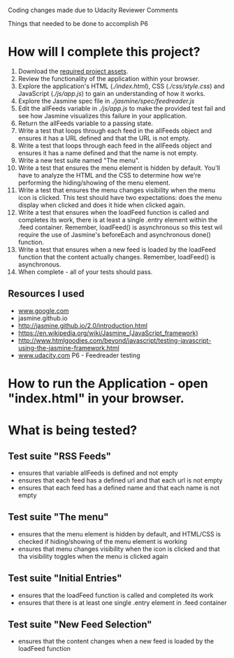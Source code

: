 Coding changes made due to Udacity Reviewer Comments

Things that needed to be done to accomplish P6

# How will I complete this project?

1. Download the [required project assets](http://github.com/udacity/frontend-nanodegree-feedreader).
2. Review the functionality of the application within your browser.
3. Explore the application's HTML (*./index.html*), CSS (*./css/style.css*) and JavaScript (*./js/app.js*) to gain an understanding of how it works.
4. Explore the Jasmine spec file in *./jasmine/spec/feedreader.js*
5. Edit the allFeeds variable in *./js/app.js* to make the provided test fail and see how Jasmine visualizes this failure in your application.
6. Return the allFeeds variable to a passing state.
7. Write a test that loops through each feed in the allFeeds object and ensures it has a URL defined and that the URL is not empty.
8. Write a test that loops through each feed in the allFeeds object and ensures it has a name defined and that the name is not empty.
9. Write a new test suite named "The menu".
10. Write a test that ensures the menu element is hidden by default. You'll have to analyze the HTML and the CSS to determine how we're performing the hiding/showing of the menu element.
11. Write a test that ensures the menu changes visibility when the menu icon is clicked. This test should have two expectations: does the menu display when clicked and does it hide when clicked again.
12. Write a test that ensures when the loadFeed function is called and completes its work, there is at least a single .entry element within the .feed container. Remember, loadFeed() is asynchronous so this test wil require the use of Jasmine's beforeEach and asynchronous done() function.
13. Write a test that ensures when a new feed is loaded by the loadFeed function that the content actually changes. Remember, loadFeed() is asynchronous.
14. When complete - all of your tests should pass.

## Resources I used

* www.google.com
* jasmine.github.io
* http://jasmine.github.io/2.0/introduction.html
* https://en.wikipedia.org/wiki/Jasmine_(JavaScript_framework)
* http://www.htmlgoodies.com/beyond/javascript/testing-javascript-using-the-jasmine-framework.html
* www.udacity.com P6 - Feedreader testing


# How to run the Application -  open "index.html" in your browser.

# What is being tested?
## Test suite "RSS Feeds"
* ensures that variable allFeeds is defined and not empty
* ensures that each feed has a defined url and that each url is not empty
* ensures that each feed has a defined name and that each name is not empty

## Test suite "The menu"
* ensures that the menu element is hidden by default, and HTML/CSS is checked if hiding/showing of the menu element is working
* ensures that menu changes visibility when the icon is clicked and that tha visibility toggles when the menu is clicked again

## Test suite "Initial Entries"
* ensures that the loadFeed function is called and completed its work
* ensures that there is at least one single .entry element in .feed container

## Test suite "New Feed Selection"
* ensures that the content changes when a new feed is loaded by the loadFeed function
